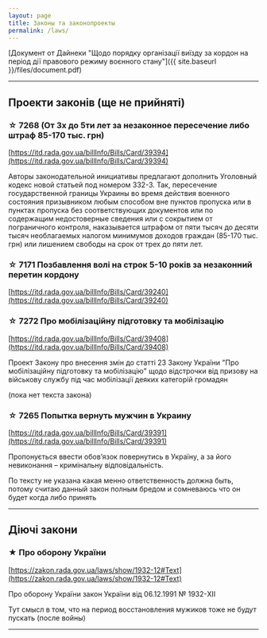 ```yaml
---
layout: page
title: Законы та законопроекты
permalink: /laws/
---
```

[Документ от Дайнеки "Щодо порядку організації виїзду за кордон на період дії правового режиму воєнного стану"]({{ site.baseurl }}/files/document.pdf)

---

## Проекти законів (ще не прийняті)

### ☆ 7268 (От 3х до 5ти лет за незаконное пересечение либо штраф 85-170 тыс. грн)
[https://itd.rada.gov.ua/billInfo/Bills/Card/39394](https://itd.rada.gov.ua/billInfo/Bills/Card/39394)

Авторы законодательной инициативы предлагают дополнить Уголовный кодекс новой статьей под номером 332-3. Так, пересечение государственной границы Украины во время действия военного состояния призывником любым способом вне пунктов пропуска или в пунктах пропуска без соответствующих документов или по содержащим недостоверные сведения или с сокрытием от пограничного контроля, наказывается штрафом от пяти тысяч до десяти тысяч необлагаемых налогом минимумов доходов граждан (85-170 тыс. грн) или лишением свободы на срок от трех до пяти лет.


### ☆ 7171 Позбавлення волі на строк 5-10 років за незаконний перетин кордону 

[https://itd.rada.gov.ua/billInfo/Bills/Card/39240](https://itd.rada.gov.ua/billInfo/Bills/Card/39240)


### ☆ 7272 Про мобілізаційну підготовку та мобілізацію

[https://itd.rada.gov.ua/billInfo/Bills/Card/39408](https://itd.rada.gov.ua/billInfo/Bills/Card/39408)

Проект Закону про внесення змін до статті 23 Закону України "Про мобілізаційну підготовку та мобілізацію" щодо відстрочки від призову на військову службу під час мобілізації деяких категорій громадян

(пока нет текста закона)


### ☆ 7265  Попытка вернуть мужчин в Украину

[https://itd.rada.gov.ua/billInfo/Bills/Card/39391](https://itd.rada.gov.ua/billInfo/Bills/Card/39391)

Пропонується ввести обов’язок повернутись в Україну, а за його невиконання – кримінальну відповідальність.

По тексту не указана какая менно ответственность должна быть, потому считаю данный закон полным бредом и сомневаюсь что он будет когда либо принять

---

## Діючі закони

### ★ Про оборону України

[https://zakon.rada.gov.ua/laws/show/1932-12#Text](https://zakon.rada.gov.ua/laws/show/1932-12#Text)

Про оборону України закон України від 06.12.1991 № 1932-XII

Тут смысл в том, что на период восстановления мужиков тоже не будут пускать (после войны)

---

